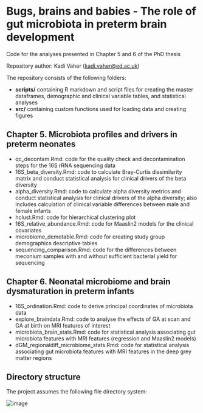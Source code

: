 # Bugs, brains and babies - The role of gut microbiota in preterm brain development

Code for the analyses presented in Chapter 5 and 6 of the PhD thesis

Repository author: Kadi Vaher (kadi.vaher@ed.ac.uk)

The repository consists of the following folders:
- **scripts/** containing R markdown and script files for creating the master dataframes, demographic and clinical variable tables, and statistical analyses 
- **src/** containing custom functions used for loading data and creating figures

## Chapter 5.	Microbiota profiles and drivers in preterm neonates
- qc_decontam.Rmd: code for the quality check and decontamination steps for the 16S rRNA sequencing data
- 16S_beta_diversity.Rmd: code to calculate Bray-Curtis dissimilarity matrix and conduct statistical analysis for clinical drivers of the beta diversity
- alpha_diversity.Rmd: code to calculate alpha diversity metrics and conduct statistical analysis for clinical drivers of the alpha diversity; also includes calculation of clinical variable differences between male and female infants
- hclust.Rmd: code for hierarchical clustering plot
- 16S_relative_abundance.Rmd: code for Maaslin2 models for the clinical covariates
- microbiome_demotable.Rmd: code for creating study group demographics descriptive tables
- sequencing_comparison.Rmd: code for the differences between meconium samples with and without sufficient bacterial yield for sequencing

## Chapter 6.	Neonatal microbiome and brain dysmaturation in preterm infants
- 16S_ordination.Rmd: code to derive principal coordinates of microbiota data
- explore_braindata.Rmd: code to analyse the effects of GA at scan and GA at birth on MRI features of interest
- microbiota_brain_stats.Rmd: code for statistical analysis associating gut microbiota features with MRI features (regression and Maaslin2 models)
- dGM_regionaldiff_microbiome_stats.Rmd: code for statistical analysis associating gut microbiota features with MRI features in the deep grey matter regions

## Directory structure
The project assumes the following file directory system:

![image](https://user-images.githubusercontent.com/92927232/205872695-40a8f0e0-f4ea-498b-b03c-7ebc8b18e75c.png)

